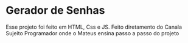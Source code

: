 <h1>Gerador de Senhas</h1>
<p>Esse projeto foi feito em HTML, Css e JS.
Feito diretamento do Canala Sujeito Programador onde o Mateus ensina passo a passo do projeto
</p>
